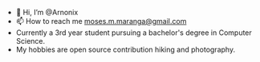 - 👋 Hi, I’m @Arnonix
- 📫 How to reach me moses.m.maranga@gmail.com
- Currently a 3rd year student pursuing a bachelor's degree in Computer Science.
- My hobbies are open source contribution hiking and photography.
<!---
Arnonix/Arnonix is a ✨ special ✨ repository because its `README.md` (this file) appears on your GitHub profile.
You can click the Preview link to take a look at your changes.
--->
